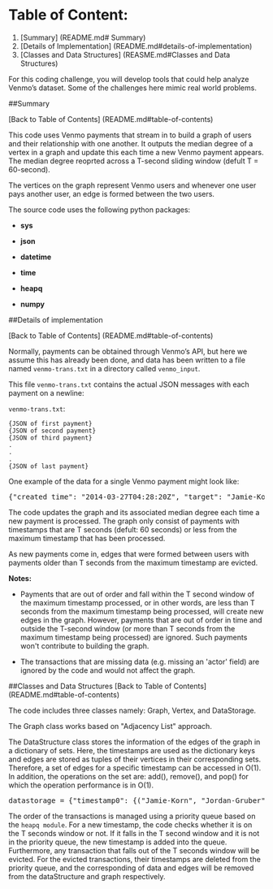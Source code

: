 # Table of Content:

1. [Summary] (README.md# Summary)
2. [Details of Implementation] (README.md#details-of-implementation)
3. [Classes and Data Structures] (REASME.md#Classes and Data Structures)


For this coding challenge, you will develop tools that could help analyze Venmo’s dataset. Some of the challenges here mimic real world problems.


##Summary

[Back to Table of Contents] (README.md#table-of-contents)

This code uses Venmo payments that stream in to build a  graph of users and their relationship with one another. It outputs the median degree of a vertex in a graph and update this each time a new Venmo payment appears. The median degree reoprted across a T-second sliding window (defult T = 60-second).

The vertices on the graph represent Venmo users and whenever one user pays another user, an edge is formed between the two users.

The source code uses the following python packages:

* **sys** 

* **json** 

* **datetime** 

* **time** 

* **heapq**

* **numpy**

##Details of implementation

[Back to Table of Contents] (README.md#table-of-contents)

Normally, payments can be obtained through Venmo’s API, but here we assume this has already been done, and data has been written to a file named `venmo-trans.txt` in a directory called `venmo_input`.

This file `venmo-trans.txt` contains the actual JSON messages with each payment on a newline:

`venmo-trans.txt`:

	{JSON of first payment}  
	{JSON of second payment}  
	{JSON of third payment}  
	.
	.
	.
	{JSON of last payment}  
 
One example of the data for a single Venmo payment might look like:

<pre>
{"created_time": "2014-03-27T04:28:20Z", "target": "Jamie-Korn", "actor": "Jordan-Gruber"}
</pre>

The code updates the graph and its associated median degree each time a new payment is processed. The graph only consist of payments with timestamps that are T seconds (defult: 60 seconds) or less from the maximum timestamp that has been processed.

As new payments come in, edges that were formed between users with payments older than T seconds from the maximum timestamp are evicted. 


**Notes:** 
* Payments that are out of order and fall within the T second window of the maximum timestamp processed, or in other words, are less than T seconds from the maximum timestamp being processed, will create new edges in the graph. However, payments that are out of order in time and outside the T-second window (or more than T seconds from the maximum timestamp being processed) are ignored. Such payments won't contribute to building the graph. 

* The transactions that are missing data (e.g. missing an 'actor' field) are ignored by the code and would not affect the graph. 


##Classes and Data Structures 
[Back to Table of Contents] (README.md#table-of-contents)

The code includes three classes namely: Graph, Vertex, and DataStorage.

The Graph class works based on "Adjacency List" approach.

The DataStructure class stores the information of the edges of the graph in a dictionary of sets. Here, the timestamps are used as the dictionary keys and edges are stored as tuples of their vertices in their corresponding sets. Therefore, a set of edges for a specific timestamp can be accessed in O(1). In addition, the operations on the set are: add(), remove(), and pop() for which the operation performance is in O(1). 

<pre>
datastorage = {"timestamp0": {("Jamie-Korn", "Jordan-Gruber"), ...},"timestamp1":{...}, ...}
</pre>


The order of the transactions is managed using a priority queue based on the `heapq module`. For a new timestamp, the code checks whether it is on the T seconds window or not. If it falls in the T second window and it is not in the priority queue, the new timestamp is added into the queue. Furthermore, any transaction that falls out of the T seconds window will be evicted. For the evicted transactions, their timestamps are deleted from the priority queue, and the corresponding of data and edges will be removed from the dataStructure and graph respectively.  












